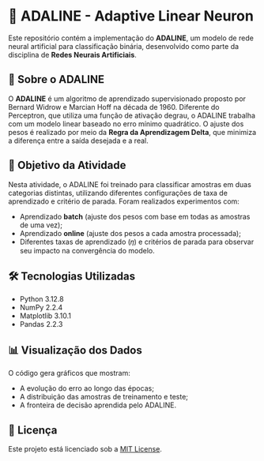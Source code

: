 # 🧠 ADALINE - Adaptive Linear Neuron

Este repositório contém a implementação do **ADALINE**, um modelo de rede neural artificial para classificação binária, desenvolvido como parte da disciplina de **Redes Neurais Artificiais**.

## 🔬 Sobre o ADALINE

O **ADALINE** é um algoritmo de aprendizado supervisionado proposto por Bernard Widrow e Marcian Hoff na década de 1960. Diferente do Perceptron, que utiliza uma função de ativação degrau, o ADALINE trabalha com um modelo linear baseado no erro mínimo quadrático. O ajuste dos pesos é realizado por meio da **Regra da Aprendizagem Delta**, que minimiza a diferença entre a saída desejada e a real.

## 🎯 Objetivo da Atividade

Nesta atividade, o ADALINE foi treinado para classificar amostras em duas categorias distintas, utilizando diferentes configurações de taxa de aprendizado e critério de parada. Foram realizados experimentos com:
- Aprendizado **batch** (ajuste dos pesos com base em todas as amostras de uma vez);
- Aprendizado **online** (ajuste dos pesos a cada amostra processada);
- Diferentes taxas de aprendizado (𝜂) e critérios de parada para observar seu impacto na convergência do modelo.

## 🛠 Tecnologias Utilizadas

- Python 3.12.8
- NumPy 2.2.4
- Matplotlib 3.10.1
- Pandas 2.2.3

## 📊 Visualização dos Dados

O código gera gráficos que mostram:
- A evolução do erro ao longo das épocas;
- A distribuição das amostras de treinamento e teste;
- A fronteira de decisão aprendida pelo ADALINE.

## 📜 Licença

Este projeto está licenciado sob a [MIT License](LICENSE).
